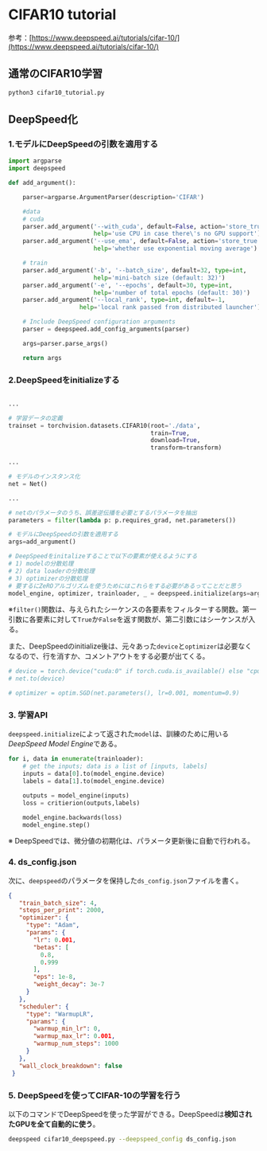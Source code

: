 # CIFAR10 tutorial

参考：[https://www.deepspeed.ai/tutorials/cifar-10/](https://www.deepspeed.ai/tutorials/cifar-10/)


## 通常のCIFAR10学習
```python
python3 cifar10_tutorial.py
```

## DeepSpeed化

### 1.モデルにDeepSpeedの引数を適用する
```python
import argparse
import deepspeed

def add_argument():

    parser=argparse.ArgumentParser(description='CIFAR')

    #data
    # cuda
    parser.add_argument('--with_cuda', default=False, action='store_true',
                        help='use CPU in case there\'s no GPU support')
    parser.add_argument('--use_ema', default=False, action='store_true',
                        help='whether use exponential moving average')

    # train
    parser.add_argument('-b', '--batch_size', default=32, type=int,
                        help='mini-batch size (default: 32)')
    parser.add_argument('-e', '--epochs', default=30, type=int,
                        help='number of total epochs (default: 30)')
    parser.add_argument('--local_rank', type=int, default=-1,
                    help='local rank passed from distributed launcher')

    # Include DeepSpeed configuration arguments
    parser = deepspeed.add_config_arguments(parser)

    args=parser.parse_args()

    return args
```

### 2.DeepSpeedをinitializeする

```python

...

# 学習データの定義
trainset = torchvision.datasets.CIFAR10(root='./data',
                                        train=True,
                                        download=True,
                                        transform=transform)

...

# モデルのインスタンス化
net = Net()

...

# netのパラメータのうち、誤差逆伝播を必要とするパラメータを抽出
parameters = filter(lambda p: p.requires_grad, net.parameters())

# モデルにDeepSpeedの引数を適用する
args=add_argument()

# DeepSpeedをinitalizeすることで以下の要素が使えるようにする
# 1) modelの分散処理
# 2) data loaderの分散処理
# 3) optimizerの分散処理
# 要するにZeROアルゴリズムを使うためにはこれらをする必要があるってことだと思う
model_engine, optimizer, trainloader, _ = deepspeed.initialize(args=args, model=net, model_parameters=parameters, training_data=trainset)

```
※`filter()`関数は、与えられたシーケンスの各要素をフィルターする関数。第一引数に各要素に対して`True`か`False`を返す関数が、第二引数にはシーケンスが入る。

また、DeepSpeedのinitialize後は、元々あった`device`と`optimizer`は必要なくなるので、行を消すか、コメントアウトをする必要が出てくる。
```python
# device = torch.device("cuda:0" if torch.cuda.is_available() else "cpu")
# net.to(device)

# optimizer = optim.SGD(net.parameters(), lr=0.001, momentum=0.9)
```

### 3. 学習API
`deepspeed.initialize`によって返された`model`は、訓練のために用いる*DeepSpeed Model Engine*である。
```python
for i, data in enumerate(trainloader):
    # get the inputs; data is a list of [inputs, labels]
    inputs = data[0].to(model_engine.device)
    labels = data[1].to(model_engine.device)

    outputs = model_engine(inputs)
    loss = critierion(outputs,labels)

    model_engine.backwards(loss)
    model_engine.step()
```
※ DeepSpeedでは、微分値の初期化は、パラメータ更新後に自動で行われる。

### 4. ds_config.json
次に、`deepspeed`のパラメータを保持した`ds_config.json`ファイルを書く。
```json
{
   "train_batch_size": 4,
   "steps_per_print": 2000,
   "optimizer": {
     "type": "Adam",
     "params": {
       "lr": 0.001,
       "betas": [
         0.8,
         0.999
       ],
       "eps": 1e-8,
       "weight_decay": 3e-7
     }
   },
   "scheduler": {
     "type": "WarmupLR",
     "params": {
       "warmup_min_lr": 0,
       "warmup_max_lr": 0.001,
       "warmup_num_steps": 1000
     }
   },
   "wall_clock_breakdown": false
 }
```


### 5. DeepSpeedを使ってCIFAR-10の学習を行う
以下のコマンドでDeepSpeedを使った学習ができる。DeepSpeedは**検知されたGPUを全て自動的に使う**。
```bash
deepspeed cifar10_deepspeed.py --deepspeed_config ds_config.json
```